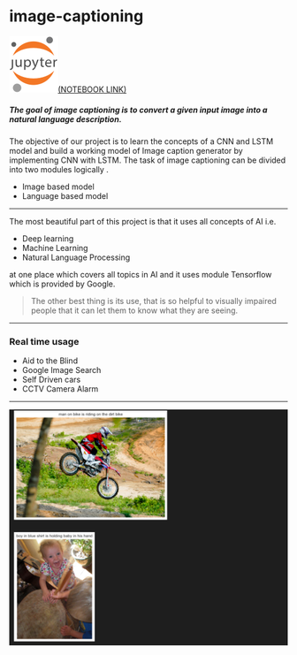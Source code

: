 # image-captioning

[![Open in Jupyter](https://github.com/nikk-16/image-captioning/blob/main/Jupyter_logo.svg)(NOTEBOOK LINK)](https://github.com/nikk-16/image-captioning/blob/main/image_captioning.ipynb)

##### The goal of image captioning is to convert a given input image into a natural language description.
The objective of our project is to learn the concepts of a CNN and LSTM model and build a working model of Image caption generator by implementing CNN with LSTM.​
The task of image captioning can be divided into two modules logically .​

 - Image based model ​
 - Language based model ​
---------------------------------------------------------------------------------------------------------------
 The most beautiful part of this project is that it uses all concepts of AI i.e.​
 * Deep learning ​
 * Machine Learning ​
 * Natural Language Processing 
 
​at one place which covers all topics in AI and it uses module Tensorflow which is provided by Google.​
​
> The other best thing is its use, that is so helpful to visually impaired people that it can let them to know what they are seeing.​
​
---------------------------------------------------------------------------------------------------------------

 ### Real time usage​
 - Aid to the Blind​
​
 - Google Image Search​
​
 - Self Driven cars​
​
 - CCTV Camera Alarm​
​
---------------------------------------------------------------------------------------------------------------

 ![RESULTS](https://github.com/nikk-16/image-captioning/blob/main/result.png)
